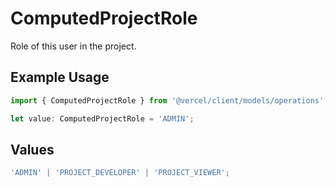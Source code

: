 # ComputedProjectRole

Role of this user in the project.

## Example Usage

```typescript
import { ComputedProjectRole } from '@vercel/client/models/operations';

let value: ComputedProjectRole = 'ADMIN';
```

## Values

```typescript
'ADMIN' | 'PROJECT_DEVELOPER' | 'PROJECT_VIEWER';
```

